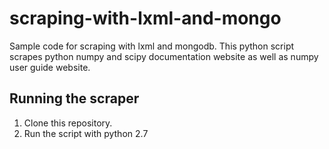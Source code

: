 # scraping-with-lxml-and-mongo
Sample code for scraping with lxml and mongodb. This python script scrapes python numpy and scipy documentation website as well as numpy user guide website.

## Running the scraper
1. Clone this repository.
2. Run the script with python 2.7